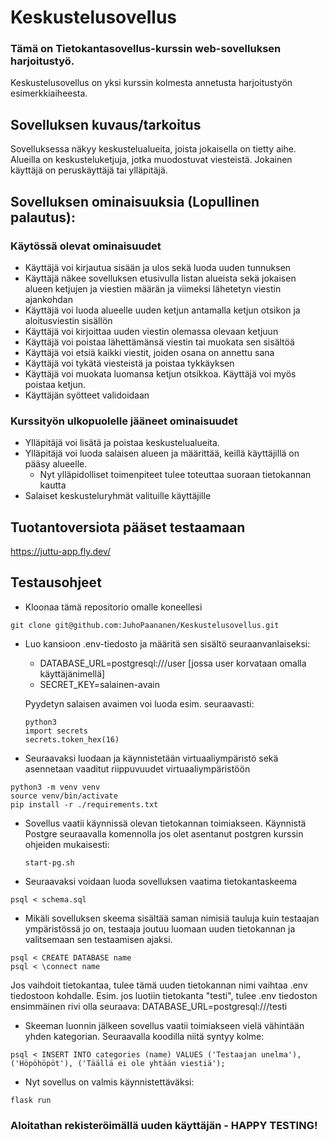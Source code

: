 # Keskustelusovellus

### Tämä on Tietokantasovellus-kurssin web-sovelluksen harjoitustyö.

Keskustelusovellus on yksi kurssin kolmesta annetusta harjoitustyön esimerkkiaiheesta. 

## Sovelluksen kuvaus/tarkoitus
Sovelluksessa näkyy keskustelualueita, joista jokaisella on tietty aihe. Alueilla on keskusteluketjuja, jotka muodostuvat viesteistä. Jokainen käyttäjä on peruskäyttäjä tai ylläpitäjä.

## Sovelluksen ominaisuuksia (Lopullinen palautus):

### Käytössä olevat ominaisuudet
- Käyttäjä voi kirjautua sisään ja ulos sekä luoda uuden tunnuksen
- Käyttäjä näkee sovelluksen etusivulla listan alueista sekä jokaisen alueen ketjujen ja viestien määrän ja viimeksi lähetetyn viestin ajankohdan
- Käyttäjä voi luoda alueelle uuden ketjun antamalla ketjun otsikon ja aloitusviestin sisällön
- Käyttäjä voi kirjoittaa uuden viestin olemassa olevaan ketjuun
- Käyttäjä voi poistaa lähettämänsä viestin tai muokata sen sisältöä
- Käyttäjä voi etsiä kaikki viestit, joiden osana on annettu sana
- Käyttäjä voi tykätä viesteistä ja poistaa tykkäyksen
- Käyttäjä voi muokata luomansa ketjun otsikkoa. Käyttäjä voi myös poistaa ketjun.
- Käyttäjän syötteet validoidaan

### Kurssityön ulkopuolelle jääneet ominaisuudet
- Ylläpitäjä voi lisätä ja poistaa keskustelualueita.
- Ylläpitäjä voi luoda salaisen alueen ja määrittää, keillä käyttäjillä on pääsy alueelle.
  - Nyt ylläpidolliset toimenpiteet tulee toteuttaa suoraan tietokannan kautta
- Salaiset keskusteluryhmät valituille käyttäjille

## Tuotantoversiota pääset testaamaan
https://juttu-app.fly.dev/

## Testausohjeet
- Kloonaa tämä repositorio omalle koneellesi 
```
git clone git@github.com:JuhoPaananen/Keskustelusovellus.git
```
- Luo kansioon .env-tiedosto ja määritä sen sisältö seuraanvanlaiseksi:
  - DATABASE_URL=postgresql:///user   [jossa user korvataan omalla käyttäjänimellä]
  - SECRET_KEY=salainen-avain
  
  Pyydetyn salaisen avaimen voi luoda esim. seuraavasti:
  ```
  python3
  import secrets
  secrets.token_hex(16)
  ```
- Seuraavaksi luodaan ja käynnistetään virtuaaliympäristö sekä asennetaan vaaditut riippuvuudet virtuaaliympäristöön
```
python3 -m venv venv
source venv/bin/activate
pip install -r ./requirements.txt
```
- Sovellus vaatii käynnissä olevan tietokannan toimiakseen. Käynnistä Postgre seuraavalla komennolla jos olet asentanut postgren kurssin ohjeiden mukaisesti:
  ```
  start-pg.sh
  ```

- Seuraavaksi voidaan luoda sovelluksen vaatima tietokantaskeema
```
psql < schema.sql
```

- Mikäli sovelluksen skeema sisältää saman nimisiä tauluja kuin testaajan ympäristössä jo on, testaaja joutuu luomaan uuden tietokannan ja valitsemaan sen testaamisen ajaksi.
```
psql < CREATE DATABASE name
psql < \connect name
```
Jos vaihdoit tietokantaa, tulee tämä uuden tietokannan nimi vaihtaa .env tiedostoon <user> kohdalle. Esim. jos luotiin tietokanta "testi", tulee .env tiedoston ensimmäinen rivi olla seuraava: DATABASE_URL=postgresql:///testi

- Skeeman luonnin jälkeen sovellus vaatii toimiakseen vielä vähintään yhden kategorian. Seuraavalla koodilla niitä syntyy kolme:
```
psql < INSERT INTO categories (name) VALUES ('Testaajan unelma'), ('Höpöhöpöt'), ('Täällä ei ole yhtään viestiä');
```

- Nyt sovellus on valmis käynnistettäväksi:
```
flask run
```
            
### Aloitathan rekisteröimällä uuden käyttäjän - HAPPY TESTING!
